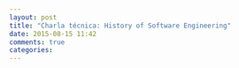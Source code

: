 ```yaml
---
layout: post
title: "Charla técnica: History of Software Engineering"
date: 2015-08-15 11:42
comments: true
categories: 
---
```

